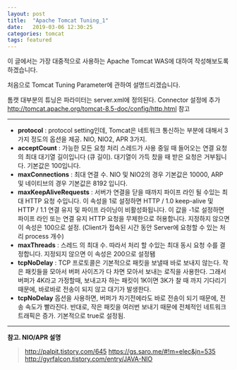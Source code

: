 ```yaml
---
layout: post
title:  "Apache Tomcat Tuning_1"
date:   2019-03-06 12:30:25
categories: tomcat
tags: featured
---
```


이 글에서는 가장 대중적으로 사용하는 Apache Tomcat WAS에 대하여 작성해보도록 하겠습니다.

처음으로 Tomcat Tuning Parameter에 관하여 설명드리겠습니다.

톰캣 대부분의 튜닝은 파라미터는 server.xml에 정의된다.
Connector 설정에 추가 
<a>http://tomcat.apache.org/tomcat-8.5-doc/config/http.html</a> 참고

---------------------------------------

* **protocol** : protocol setting인데, Tomcat은 네트워크 통신하는 부분에 대해서 3가지 정도의 옵션을 제공. NIO, NIO2, APR 3가지.
* **acceptCount** : 가능한 모든 요청 처리 스레드가 사용 중일 때 들어오는 연결 요청의 최대 대기열 길이입니다 (큐 길이).
대기열이 가득 찼을 때 받은 요청은 거부됩니다. 기본값은 100입니다.
*	**maxConnections** : 최대 연결 수. NIO 및 NIO2의 경우 기본값은 10000, ARP 및 네이티브의 경우 기본값은 8192 입니다.
*	**maxKeepAliveRequests** : 서버가 연결을 닫을 때까지 파이프 라인 될 수있는 최대 HTTP 요청 수입니다. 이 속성을 1로 설정하면 HTTP / 1.0 keep-alive 및 HTTP / 1.1 연결 유지 및 파이프 라이닝이 비활성화됩니다. 이 값을 -1로 설정하면 파이프 라인 또는 연결 유지 HTTP 요청을 무제한으로 허용합니다. 지정하지 않으면 이 속성은 100으로 설정.
(Client가 접속된 시간 동안 Server에 요청할 수 있는 처리 process 개수)
*	**maxThreads** : 스레드 의 최대 수. 따라서 처리 할 수있는 최대 동시 요청 수를 결정합니다. 지정되지 않으면 이 속성은 200으로 설정됌
*	**tcpNoDelay** : TCP 프로토콜은 기본적으로 패킷을 보낼때 바로 보내지 않는다. 작은 패킷들을 모아서 버퍼 사이즈가 다 차면 모아서 보내는 로직을 사용한다. 그래서 버퍼가 4K라고 가정할때, 보내고자 하는 패킷이 1K이면 3K가 찰 때 까지 기다리기 때문에, 바로바로 전송이 되지 않고 대기가 발생한다.
*	**tcpNoDelay** 옵션을 사용하면, 버퍼가 차기전에라도 바로 전송이 되기 때문에, 전송 속도가 빨라진다. 반대로, 작은 패킷을 여러번 보내기 때문에 전체적인 네트워크 트래픽은 증가. 기본적으로 true로 설정됨.

---------------------------------------

**참고. NIO/APR 설명**
> <a>http://palpit.tistory.com/645</a>
> <a>https://gs.saro.me/#!m=elec&jn=535</a>
> <a>http://gyrfalcon.tistory.com/entry/JAVA-NIO</a>
